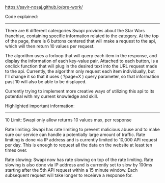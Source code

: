 https://savir-nosaj.github.io/pre-work/

Code explained:
__________________________________

There are 6 different catergories Swapi provides about the Star Wars franchise, containing specific information related to the category. At the top of the page, there is 6 buttons centered that will make a request to the api, which will then return 10 values per request.

The algorithm uses a forloop that will query each item in the response, and display the information of each key-value pair. Attached to each button, is a onclick function that will plug in the desired text into the URL request made to the api. Currently, the algorithm only request each item individually, but I'll change it so that it uses ( ?page=X ) query parameter, so that information past 10 will also be able to be displayed.

Currently trying to implement more creative ways of utilizing this api to its potential with my current knowledge and skill.

Highlighted important information:
__________________________________

10 Limit:
Swapi only allow returns 10 values max, per response

Rate limiting:
Swapi has rate limiting to prevent malicious abuse and to make sure our service can handle a potentially large amount of traffic. Rate limiting is done via IP address and is currently limited to 10,000 API request per day. This is enough to request all the data on the website at least ten times over.

Rate slowing:
Swapi now has rate slowing on top of the rate limiting. Rate slowing is also done via IP address and is currently set to slow by 100ms starting after the 5th API request within a 15 minute window. Each subsequent request will take longer to receieve a response for.
